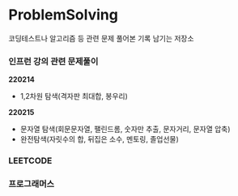 # ProblemSolving

코딩테스트나 알고리즘 등 관련 문제 풀어본 기록 남기는 저장소

### 인프런 강의 관련 문제풀이

**220214**

- 1,2차원 탐색(격자판 최대합, 봉우리)

**220215**

- 문자열 탐색(회문문자열, 팰린드롬, 숫자만 추출, 문자거리, 문자열 압축)
- 완전탐색(자릿수의 합, 뒤집은 소수, 멘토링, 졸업선물)

### LEETCODE

### 프로그래머스
